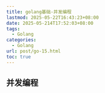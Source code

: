 ```yaml
---
title: golang基础-并发编程
lastmod: 2025-05-22T16:43:23+08:00
date: 2025-05-214T17:52:03+08:00
tags:
  - Golang
categories:
  - Golang
url: post/go-15.html
toc: true
---
```


## 并发编程



